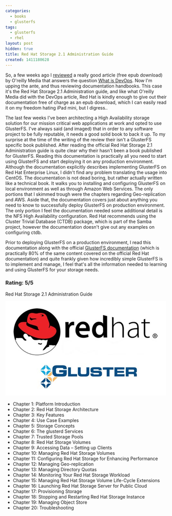 ```yaml
---
categories:
  - books
  - glusterfs
tags:
  - glusterfs
  - rhel
layout: post
hidden: true
title: Red Hat Storage 2.1 Administration Guide
created: 1411180628
---
```


So, a few weeks ago I <a href="https://www.rubysecurity.org/what_is_devops" target="_blank">reviewed</a> a really good article (free epub download) by O'reilly Media that answers the question <a href="http://shop.oreilly.com/product/0636920026822.do" target="_blank">What is DevOps</a>. Now I'm upping the ante, and thus reviewing documentation handbooks. This case it's the Red Hat Storage 2.1 Administration guide, and like what O'reilly Media did with the DevOps article, Red Hat is kindly enough to give out their documentation free of charge as an epub download, which I can easily read it on my freedom hating iPad mini, but I digress..

The last few weeks I've been architecting a High Availability storage solution for our mission critical web applications at work and opted to use GlusterFS. I've always said (and imaged) that in order to any software project to be fully reputable, it needs a good solid book to back it up. To my surprise at the time of the writing of the review their isn't a GlusterFS specific book published. After reading the official Red Hat Storage 2.1 Administration guide is quite clear why their hasn't been a book published for GlusterFS. Reading this documentation is practically all you need to start using GlusterFS and start deploying it on any production environment. Although the documentation explicitly describes implementing GlusterFS on Red Hat Enterprise Linux, I didn't find any problem translating the usage into CentOS. The documentation is not dead boring, but rather actually written like a technical book.  It walks you to installing and configuring GlusterFS on local environment as well as through Amazon Web Services. The only portions that I skimmed trough were the chapters regarding Geo-replication and AWS. Aside that, the documentation covers just about anything you need to know to successfully deploy GlusterFS on production environment. The only portion I feel the documentation needed some additional detail is the NFS High Availability configuration. Red Hat recommends using the Cluster Trivial Database (CTDB) package, which is part of the Samba project, however the documentation doesn't give out any examples on configuring ctdb.

Prior to deploying GlusterFS on a production  environment, I read this documentation along with the official <a href="http://www.gluster.org/wp-content/uploads/2012/05/Gluster_File_System-3.3.0-Administration_Guide-en-US.pdf" target="_blank">GlusterFS documentation</a> (which is practically 80% of the same content covered on the official Red Hat documentation) and quite frankly given how incredibly simple GlusterFS is to implement and manage, I feel that's all the information needed to learning and using GlusterFS for your storage needs.

### Rating: 5/5

Red Hat Storage 2.1 Administration Guide

<a href="https://access.redhat.com/documentation/en-US/Red_Hat_Storage/" target="_blank"><img src="/assets/books/redhat-storage.jpg"></a>

* Chapter 1: Platform Introduction
* Chapter 2: Red Hat Storage Architecture
* Chapter 3: Key Features
* Chapter 4: Use Case Examples
* Chapter 5: Storage Concepts
* Chapter 6: The glusterd Services
* Chapter 7: Trusted Storage Pools
* Chapter 8: Red Hat Storage Volumes
* Chapter 9: Accessing Data – Setting up Clients
* Chapter 10: Managing Red Hat Storage Volumes
* Chapter 11: Configuring Red Hat Storage for Enhancing Performance
* Chapter 12: Managing Geo-replication
* Chapter 13: Managing Directory Quotas
* Chapter 14: Monitoring Your Red Hat Storage Workload
* Chapter 15: Managing Red Hat Storage Volume Life-Cycle Extensions
* Chapter 16: Launching Red Hat Storage Server for Public Cloud
* Chapter 17: Provisioning Storage
* Chapter 18: Stopping and Restarting Red Hat Storage Instance
* Chapter 19: Managing Object Store
* Chapter 20: Troubleshooting
